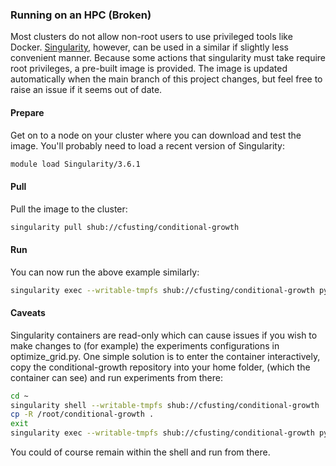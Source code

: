 ### Running on an HPC (Broken)

Most clusters do not allow non-root users to use privileged tools like Docker. [Singularity](https://sylabs.io/singularity/), however, can be used in a similar if slightly less convenient manner. Because some actions that singularity must take require root privileges, a pre-built image is provided. The image is updated automatically when the main branch of this project changes, but feel free to raise an issue if it seems out of date.

#### Prepare

Get on to a node on your cluster where you can download and test the image. You'll probably need to load a recent version of Singularity:

```bash
module load Singularity/3.6.1
```

#### Pull

Pull the image to the cluster:

```bash
singularity pull shub://cfusting/conditional-growth
```

#### Run

You can now run the above example similarly:

```bash
singularity exec --writable-tmpfs shub://cfusting/conditional-growth python /root/conditional-growth/experiments/grow/optimize_grid.py
```

#### Caveats

Singularity containers are read-only which can cause issues if you wish to make changes to (for example) the experiments configurations in optimize_grid.py. One simple solution is to enter the container interactively, copy the conditional-growth repository into your home folder, (which the container can see) and run experiments from there:

```bash
cd ~
singularity shell --writable-tmpfs shub://cfusting/conditional-growth
cp -R /root/conditional-growth .
exit
singularity exec --writable-tmpfs shub://cfusting/conditional-growth python ~/conditional-growth/experiments/grow/optimize_grid.py
```

You could of course remain within the shell and run from there.
